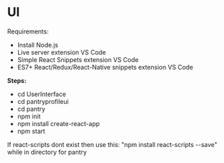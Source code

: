 # UI


Requirements:
- Install Node.js 
- Live server extension VS Code 
- Simple React Snippets extension VS Code
- ES7+ React/Redux/React-Native snippets extension VS Code

**Steps:** 
- cd UserInterface
- cd pantryprofileui
- cd pantry
- npm init
- npm install create-react-app
- npm start 

If react-scripts dont exist then use this: "npm install react-scripts --save" while in directory for pantry
